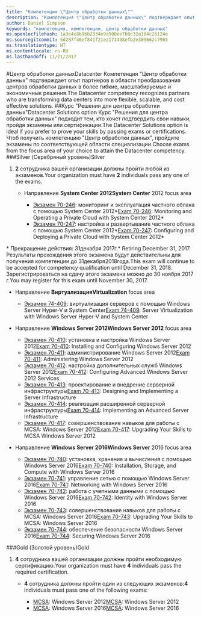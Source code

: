 ```yaml
---
title: "Компетенция \"Центр обработки данных\""
description: "Компетенция \"Центр обработки данных\" подтверждает опыт партнеров в области преобразования центров обработки данных в более гибкие, масштабируемые и экономичные решения."
author: Daniel Simpson
keywords: "компетенция, компетенции, центр обработки данных"
ms.openlocfilehash: 1a3e4c8b9bb2334e9a500ee7b8c32a184c26124e
ms.sourcegitcommit: 5d287f46ef841f21e2171498efb2e309662c7965
ms.translationtype: HT
ms.contentlocale: ru-RU
ms.lasthandoff: 11/21/2017
---
```

#<a name="datacenter"></a><span data-ttu-id="fbcc4-104">Центр обработки данных</span><span class="sxs-lookup"><span data-stu-id="fbcc4-104">Datacenter</span></span>
<span data-ttu-id="fbcc4-105">Компетенция "Центр обработки данных" подтверждает опыт партнеров в области преобразования центров обработки данных в более гибкие, масштабируемые и экономичные решения.</span><span class="sxs-lookup"><span data-stu-id="fbcc4-105">The Datacenter competency recognizes partners who are transforming data centers into more flexible, scalable, and cost effective solutions.</span></span>
##<a name="datacenter-solutions-option"></a><span data-ttu-id="fbcc4-106">Курс "Решения для центра обработки данных"</span><span class="sxs-lookup"><span data-stu-id="fbcc4-106">Datacenter Solutions option</span></span>
<span data-ttu-id="fbcc4-107">Курс "Решения для центра обработки данных" подходит тем, кто хочет подтвердить свои навыки, пройдя экзамены или сертификации.</span><span class="sxs-lookup"><span data-stu-id="fbcc4-107">The Datacenter Solutions option is ideal if you prefer to prove your skills by passing exams or certifications.</span></span> <span data-ttu-id="fbcc4-108">Чтоб получить компетенцию "Центр обработки данных", пройдите экзамены по соответствующей области специализации.</span><span class="sxs-lookup"><span data-stu-id="fbcc4-108">Choose exams from the focus area of your choice to attain the Datacenter competency.</span></span>
###<a name="silver"></a><span data-ttu-id="fbcc4-109">Silver (Серебряный уровень)</span><span class="sxs-lookup"><span data-stu-id="fbcc4-109">Silver</span></span>
1. <span data-ttu-id="fbcc4-110">**2** сотрудника вашей организации должны пройти любой из экзаменов.</span><span class="sxs-lookup"><span data-stu-id="fbcc4-110">Your organization must have **2** individuals pass any one of the exams.</span></span>

    - <span data-ttu-id="fbcc4-111">Направление **System Center 2012**</span><span class="sxs-lookup"><span data-stu-id="fbcc4-111">**System Center** 2012 focus area</span></span>

        - <span data-ttu-id="fbcc4-112">[Экзамен 70-246](https://www.microsoft.com/en-us/learning/exam-70-246.aspx): мониторинг и эксплуатация частного облака с помощью System Center 2012*</span><span class="sxs-lookup"><span data-stu-id="fbcc4-112">[Exam 70-246](https://www.microsoft.com/en-us/learning/exam-70-246.aspx): Monitoring and Operating a Private Cloud with System Center 2012*</span></span>
        - <span data-ttu-id="fbcc4-113">[Экзамен 70-247](https://www.microsoft.com/en-us/learning/exam-70-247.aspx): настройка и развертывание частного облака с помощью System Center 2012*</span><span class="sxs-lookup"><span data-stu-id="fbcc4-113">[Exam 70-247](https://www.microsoft.com/en-us/learning/exam-70-247.aspx): Configuring and Deploying a Private Cloud with System Center 2012*</span></span>

<span data-ttu-id="fbcc4-114">\* Прекращение действия: 31декабря 2017г.</span><span class="sxs-lookup"><span data-stu-id="fbcc4-114">\* Retiring December 31, 2017.</span></span> <span data-ttu-id="fbcc4-115">Результаты прохождения этого экзамена будут действительны для получения компетенции до 31декабря2018года.</span><span class="sxs-lookup"><span data-stu-id="fbcc4-115">This exam will continue to be accepted for competency qualification until December 31, 2018.</span></span> <span data-ttu-id="fbcc4-116">Зарегистрироваться на сдачу этого экзамена можно до 30 ноября 2017 г.</span><span class="sxs-lookup"><span data-stu-id="fbcc4-116">You may register for this exam until November 30, 2017.</span></span>

   - <span data-ttu-id="fbcc4-117">Направление **Виртуализация**</span><span class="sxs-lookup"><span data-stu-id="fbcc4-117">**Virtualization** focus area</span></span>

        - <span data-ttu-id="fbcc4-118">[Экзамен 74-409](https://www.microsoft.com/en-us/learning/exam-74-409.aspx): виртуализация серверов с помощью Windows Server Hyper-V и System Center</span><span class="sxs-lookup"><span data-stu-id="fbcc4-118">[Exam 74-409](https://www.microsoft.com/en-us/learning/exam-74-409.aspx): Server Virtualization with Windows Server Hyper-V and System Center</span></span>

   - <span data-ttu-id="fbcc4-119">Направление **Windows Server 2012**</span><span class="sxs-lookup"><span data-stu-id="fbcc4-119">**Windows Server 2012** focus area</span></span>

        - <span data-ttu-id="fbcc4-120">[Экзамен 70-410](https://www.microsoft.com/en-us/learning/exam-70-410.aspx): установка и настройка Windows Server 2012</span><span class="sxs-lookup"><span data-stu-id="fbcc4-120">[Exam 70-410](https://www.microsoft.com/en-us/learning/exam-70-410.aspx): Installing and Configuring Windows Server 2012</span></span>
        - <span data-ttu-id="fbcc4-121">[Экзамен 70-411](https://www.microsoft.com/en-us/learning/exam-70-411.aspx): администрирование Windows Server 2012</span><span class="sxs-lookup"><span data-stu-id="fbcc4-121">[Exam 70-411](https://www.microsoft.com/en-us/learning/exam-70-411.aspx): Administering Windows Server 2012</span></span>
        - <span data-ttu-id="fbcc4-122">[Экзамен 70-412](https://www.microsoft.com/en-us/learning/exam-70-412.aspx): настройка дополнительных служб Windows Server 2012</span><span class="sxs-lookup"><span data-stu-id="fbcc4-122">[Exam 70-412](https://www.microsoft.com/en-us/learning/exam-70-412.aspx): Configuring Advanced Windows Server 2012 Services</span></span>
        - <span data-ttu-id="fbcc4-123">[Экзамен 70-413](https://www.microsoft.com/en-us/learning/exam-70-413.aspx): проектирование и внедрение серверной инфраструктуры</span><span class="sxs-lookup"><span data-stu-id="fbcc4-123">[Exam 70-413](https://www.microsoft.com/en-us/learning/exam-70-413.aspx): Designing and Implementing a Server Infrastructure</span></span>
        - <span data-ttu-id="fbcc4-124">[Экзамен 70-414](https://www.microsoft.com/en-us/learning/exam-70-414.aspx): реализация расширенной серверной инфраструктуры</span><span class="sxs-lookup"><span data-stu-id="fbcc4-124">[Exam 70-414](https://www.microsoft.com/en-us/learning/exam-70-414.aspx): Implementing an Advanced Server Infrastructure</span></span>
        - <span data-ttu-id="fbcc4-125">[Экзамен 70-417](https://www.microsoft.com/en-us/learning/exam-70-417.aspx): совершенствование навыков для работы с MCSA: Windows Server 2012</span><span class="sxs-lookup"><span data-stu-id="fbcc4-125">[Exam 70-417](https://www.microsoft.com/en-us/learning/exam-70-417.aspx): Upgrading Your Skills to MCSA Windows Server 2012</span></span>

   - <span data-ttu-id="fbcc4-126">Направление **Windows Server 2016**</span><span class="sxs-lookup"><span data-stu-id="fbcc4-126">**Windows Server** 2016 focus area</span></span>
        - <span data-ttu-id="fbcc4-127">[Экзамен 70-740](https://www.microsoft.com/en-us/learning/exam-70-740.aspx): установка, хранение и вычисления с помощью Windows Server 2016</span><span class="sxs-lookup"><span data-stu-id="fbcc4-127">[Exam 70-740](https://www.microsoft.com/en-us/learning/exam-70-740.aspx): Installation, Storage, and Compute with Windows Server 2016</span></span>
        - <span data-ttu-id="fbcc4-128">[Экзамен 70-741](https://www.microsoft.com/en-us/learning/exam-70-741.aspx): управление сетью с помощью Windows Server 2016</span><span class="sxs-lookup"><span data-stu-id="fbcc4-128">[Exam 70-741](https://www.microsoft.com/en-us/learning/exam-70-741.aspx): Networking with Windows Server 2016</span></span>
        - <span data-ttu-id="fbcc4-129">[Экзамен 70-742](https://www.microsoft.com/en-us/learning/exam-70-742.aspx): работа с учетными данными с помощью Windows Server 2016</span><span class="sxs-lookup"><span data-stu-id="fbcc4-129">[Exam 70-742](https://www.microsoft.com/en-us/learning/exam-70-742.aspx): Identity with Windows Server 2016</span></span>
        - <span data-ttu-id="fbcc4-130">[Экзамен 70-743](https://www.microsoft.com/en-us/learning/exam-70-743.aspx): совершенствование навыков для работы с MCSA: Windows Server 2016</span><span class="sxs-lookup"><span data-stu-id="fbcc4-130">[Exam 70-743](https://www.microsoft.com/en-us/learning/exam-70-743.aspx): Upgrading Your Skills to MCSA: Windows Server 2016</span></span>
        - <span data-ttu-id="fbcc4-131">[Экзамен 70-744](https://www.microsoft.com/en-us/learning/exam-70-744.aspx): обеспечение безопасности Windows Server 2016</span><span class="sxs-lookup"><span data-stu-id="fbcc4-131">[Exam 70-744](https://www.microsoft.com/en-us/learning/exam-70-744.aspx): Securing Windows Server 2016</span></span>

###<a name="gold"></a><span data-ttu-id="fbcc4-132">Gold (Золотой уровень)</span><span class="sxs-lookup"><span data-stu-id="fbcc4-132">Gold</span></span>
1. <span data-ttu-id="fbcc4-133">**4** сотрудника вашей организации должны пройти необходимую сертификацию.</span><span class="sxs-lookup"><span data-stu-id="fbcc4-133">Your organization must have **4** individuals pass the required certification.</span></span>

    - <span data-ttu-id="fbcc4-134">**4** сотрудника должны пройти один из следующих экзаменов:</span><span class="sxs-lookup"><span data-stu-id="fbcc4-134">**4** individuals must pass one of the following exams:</span></span>

        - <span data-ttu-id="fbcc4-135">[MCSA](https://www.microsoft.com/en-us/learning/mcsa-windows-server-certification.aspx): Windows Server 2012</span><span class="sxs-lookup"><span data-stu-id="fbcc4-135">[MCSA](https://www.microsoft.com/en-us/learning/mcsa-windows-server-certification.aspx): Windows Server 2012</span></span>
        - <span data-ttu-id="fbcc4-136">[MCSA](https://www.microsoft.com/en-us/learning/mcsa-windows-server-2016-certification.aspx): Windows Server 2016</span><span class="sxs-lookup"><span data-stu-id="fbcc4-136">[MCSA](https://www.microsoft.com/en-us/learning/mcsa-windows-server-2016-certification.aspx): Windows Server 2016</span></span>
